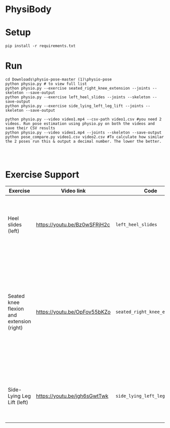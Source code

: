 # PhysiBody

# Setup
```shell script
pip install -r requirements.txt
```

# Run
```shell script
cd Downloads\physio-pose-master (1)\physio-pose
python physio.py # to view full list
python physio.py --exercise seated_right_knee_extension --joints --skeleton --save-output
python physio.py --exercise left_heel_slides --joints --skeleton --save-output
python physio.py --exercise side_lying_left_leg_lift --joints --skeleton --save-output

python physio.py --video video1.mp4 --csv-path video1.csv #you need 2 videos. Run pose estimation using physio.py on both the videos and save their CSV results
python physio.py --video video1.mp4 --joints --skeleton --save-output
python pose_compare.py video1.csv video2.csv #To calculate how similar the 2 poses run this & output a decimal number. The lower the better.




```

# Exercise Support
| Exercise | Video link | Code | Description |
| --- | --- | --- | --- |
| Heel slides (left) | https://youtu.be/Bz0wSFRjH2c | `left_heel_slides` | Slide the heel towards the buttocks as far as possible. Hold it for 5 seconds and relax. |
| Seated knee flexion and extension (right) | https://youtu.be/OpFov55bKZo | `seated_right_knee_extension` | Best done sitting in a chair. Bend the knee as far as possible and hold for 5sec then straighten as far as possible or bring back to start position. Slowly the range will improve. |
| Side-Lying Leg Lift (left) | https://youtu.be/jgh6sGwtTwk | `side_lying_left_leg_lift` | If you feel unsteady, bend the bottom leg for support. Toes should face forward. |
